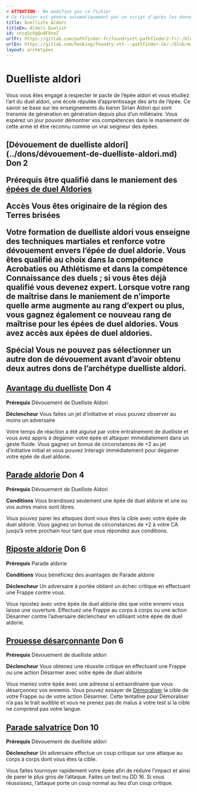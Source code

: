 ```yaml
---
# ATTENTION : Ne modifiez pas ce fichier
# Ce fichier est généré automatiquement par un script d'après les données du module Foundry VTT officiel et de sa traduction
title: Duelliste Aldori
titleEn: Aldori Duelist
id: cnsq5cXgQu4FXnoZ
urlFr: https://gitlab.com/pathfinder-fr/foundryvtt-pathfinder2-fr/-/blob/master/data/archetypes/cnsq5cXgQu4FXnoZ.htm
urlEn: https://gitlab.com/hooking/foundry-vtt---pathfinder-2e/-/blob/master/packs/data/archetypes.db/aldori-duelist.json
layout: archetypes
---
```

# Duelliste aldori

Vous vous êtes engagé à respecter le pacte de l’épée aldori et vous étudiez l’art du duel aldori, une école réputée d’apprentissage des arts de l’épée. Ce savoir se base sur les enseignements du baron Sirian Aldori qui sont transmis de génération en génération depuis plus d’un millénaire. Vous espérez un jour pouvoir démontrer vos compétences dans le maniement de cette arme et être reconnu comme un vrai seigneur des épées.

<h2 style="text-align: left;">[Dévouement de duelliste aldori](../dons/dévouement-de-duelliste-aldori.md) Don 2

**Prérequis** être qualifié dans le maniement des [épées de duel Aldories](../équipements/épée-de-duel-aldorie.md)

**Accès** Vous êtes originaire de la région des Terres brisées

Votre formation de duelliste aldori vous enseigne des techniques martiales et renforce votre dévouement envers l’<a class="entity-link" data-pack="pf2e.equipment-srd" data-id="iSceAVMkVv1uKK7t" draggable="true">épée de duel aldorie</a>. Vous êtes qualifié au choix dans la compétence Acrobaties ou Athlétisme et dans la compétence Connaissance des duels ; si vous êtes déjà qualifié vous devenez expert. Lorsque votre rang de maîtrise dans le maniement de n’importe quelle arme augmente au rang d’expert ou plus, vous gagnez également ce nouveau rang de maîtrise pour les épées de duel aldories. Vous avez accès aux épées de duel aldories.

**Spécial** Vous ne pouvez pas sélectionner un autre don de dévouement avant d’avoir obtenu deux autres dons de l’archétype duelliste aldori.
 
## [Avantage du duelliste](../dons/avantage-du-duelliste.md) Don 4

**Prérequis** Dévouement de Duelliste Aldori

**Déclencheur** Vous faites un jet d’initiative et vous pouvez observer au moins un adversaire

Votre temps de réaction a été aiguisé par votre entraînement de duelliste et vous avez appris à dégainer votre épée et attaquer immédiatement dans un geste fluide. Vous gagnez un bonus de circonstances de +2 au jet d’initiative initial et vous pouvez Interagir immédiatement pour dégainer votre <a class="entity-link" data-pack="pf2e.equipment-srd" data-id="iSceAVMkVv1uKK7t" draggable="true">épée de duel aldorie</a>.

## [Parade aldorie](../dons/parade-aldorie.md) Don 4

**Prérequis** Dévouement de Duelliste Aldori

**Conditions** Vous brandissez seulement une <a class="entity-link" data-pack="pf2e.equipment-srd" data-id="iSceAVMkVv1uKK7t" draggable="true">épée de duel aldorie</a> et une ou vos autres mains sont libres.

Vous pouvez parer les attaques dont vous êtes la cible avec votre épée de duel aldorie. Vous gagnez un bonus de circonstances de +2 à votre CA jusqu’à votre prochain tour tant que vous répondez aux conditions.

## [Riposte aldorie](../dons/riposte-aldorie.md) Don 6

**Prérequis** Parade aldorie

**Conditions** Vous bénéficiez des avantages de Parade aldorie

**Déclencheur** Un adversaire à portée obtient un échec critique en effectuant une Frappe contre vous.

Vous ripostez avec votre <a class="entity-link" data-pack="pf2e.equipment-srd" data-id="iSceAVMkVv1uKK7t" draggable="true">épée de duel aldorie</a> dès que votre ennemi vous laisse une ouverture. Effectuez une Frappe au corps à corps ou une action <a class="entity-link" data-pack="pf2e.actionspf2e" data-id="Dt6B1slsBy8ipJu9" draggable="true">Désarmer</a> contre l’adversaire déclencheur en utilisant votre épée de duel aldorie.

## [Prouesse désarçonnante](../dons/prouesse-désarçonnante.md) Don 6

**Prérequis** Dévouement de duelliste aldori

**Déclencheur** Vous obtenez une réussite critique en effectuant une Frappe ou une action <a class="entity-link" data-pack="pf2e.actionspf2e" data-id="Dt6B1slsBy8ipJu9" draggable="true">Désarmer</a> avec votre épée de duel aldorie

Vous maniez votre épée avec une adresse si extraordinaire que vous désarçonnez vos ennemis. Vous pouvez essayer de  [Démoraliser](../actions/démoraliser.md) la cible de votre Frappe ou de votre action Désarmer. Cette tentative pour Démoraliser n’a pas le trait audible et vous ne prenez pas de malus à votre test si la cible ne comprend pas votre langue.

## [Parade salvatrice](../dons/parade-salvatrice.md) Don 10

**Prérequis** Dévouement de duelliste aldori

**Déclencheur** Un adversaire effectue un coup critique sur une attaque au corps à corps dont vous êtes la cible.

Vous faites tournoyer rapidement votre épée afin de réduire l’impact et ainsi de parer le plus gros de l’attaque. Faites un test nu DD 16. Si vous réussissez, l’attaque porte un coup normal au lieu d’un coup critique.
